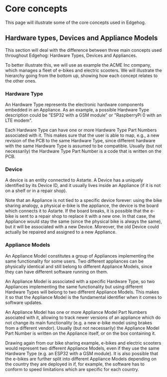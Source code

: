 # Core concepts

This page will illustrate some of the core concepts used in Edgehog.

## Hardware types, Devices and Appliance Models

This section will deal with the difference between three main concepts used throughout Edgehog:
Hardware Types, Devices and Appliances.

To better illustrate this, we will use as example the ACME Inc company, which manages a fleet of
e-bikes and electric scooters. We will illustrate the hierarchy going from the bottom up, showing
how each concept relates to the other ones.

### Hardware Type

An Hardware Type represents the electronic hardware components embedded in an Appliance. As an
example, a possible Hardware Type description could be "ESP32 with a GSM module" or "RaspberryPi 0
with an LTE modem".

Each Hardware Type can have one or more Hardware Type Part Numbers associated with it. This makes
sure that the user is able to map, e.g., a new revision of the PCB to the same Hardware Type, since
different hardware with the same Hardware Type is assumed to be compatible. Usually (but not
necessarily) the Hardware Type Part Number is a code that is written on the PCB.

### Device

A device is an entity connected to Astarte. A Device has a uniquely identified by its Device ID, and
it usually lives inside an Appliance (if it is not on a shelf or in a repair shop).

Note that an Appliance is not tied to a specific device forever: using the bike sharing analogy, a
physical e-bike is the appliance, the device is the board which connects it to Astarte. If the board
breaks, it is possible that the e-bike is sent to a repair shop to replace it with a new one. In
that case, the Appliance would stay the same (since the physical bike is always the same), but it
will be associated with a new Device. Moreover, the old Device could actually be repaired and
assigned to a new Appliance.

### Appliance Models

An Appliance Model constitutes a group of Appliances implementing the same functionality for some
users. Two different appliances can be physically identical and still belong to different Appliance
Models, since they can have different software running on them.

An Appliance Model is associated with a specific Hardware Type, so two Appliances implementing the
same functionality but using different Hardware Types will belong to two different Appliance Models.
This makes it so that the Appliance Model is the fundamental identifier when it comes to software
updates.

An Appliance Model has one or more Appliance Model Part Numbers asociated with it, allowing to track
newer versions of an appliance which do not change its main functionality (e.g. a new e-bike model
using brakes from a different vendor). Usually (but not necessarily) the Appliance Model Part Number
is written on the Appliance itself, or on the box containing it.

Drawing again from our bike sharing example, e-bikes and electric scooters would represent two
different Appliance Models, even if they use the same Hardware Type (e.g. an ESP32 with a GSM
module). It is also possible that the e-bikes are further split into different Appliance Models
depending on the country they are deployed in if, for example, the software has to conform to speed
limitations which are specific for each country.
